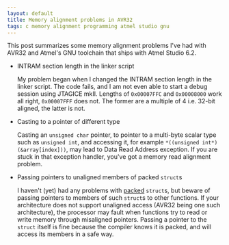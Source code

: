 ```yaml
---
layout: default
title: Memory alignment problems in AVR32
tags: c memory alignment programming atmel studio gnu
---
```


This post summarizes some memory alignment problems I've had with AVR32 and Atmel's GNU toolchain that ships with Atmel Studio 6.2.

* INTRAM section length in the linker script

    My problem began when I changed the INTRAM section length in the linker script. The code fails, and I am not even able to start a debug session using JTAGICE mkII. Lengths of `0x00007FFC` and `0x00008000` work all right, `0x00007FFF` does not. The former are a multiple of 4 i.e. 32-bit aligned, the latter is not.

* Casting to a pointer of different type

    Casting an `unsigned char` pointer, to pointer to a multi-byte scalar type such as `unsigned int`, and accessing it, for example `*((unsigned int*)(&array[index]))`, may lead to Data Read Address exception. If you are stuck in that exception handler, you've got a memory read alignment problem.

* Passing pointers to unaligned members of packed `struct`s

    I haven't (yet) had any problems with [packed](http://delog.wordpress.com/2011/05/25/points-to-remember-regarding-c-pointers/) `struct`s, but beware of passing pointers to members of such `struct`s to other functions. If your architecture does not support unaligned access (AVR32 being one such architecture), the processor may fault when functions try to read or write memory through misaligned pointers. Passing a pointer to the `struct` itself is fine because the compiler knows it is packed, and will access its members in a safe way.
